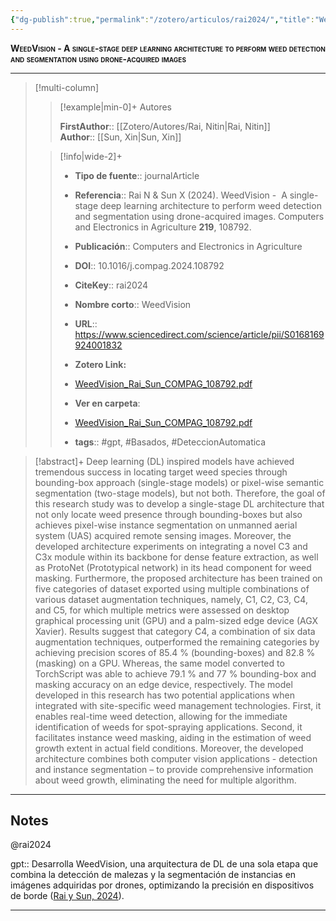 ```yaml
---
{"dg-publish":true,"permalink":"/zotero/articulos/rai2024/","title":"WeedVision -  A single-stage deep learning architecture to perform weed detection and segmentation using drone-acquired images","tags":["#zotero"]}
---
```



<span style="font-variant:small-caps; font-weight: bold;">WeedVision -  A single-stage deep learning architecture to perform weed detection and segmentation using drone-acquired images</span>

---


> [!multi-column]
>
>> [!example|min-0]+ Autores
>> 
>> **FirstAuthor**:: [[Zotero/Autores/Rai, Nitin\|Rai, Nitin]]  
>> **Author**:: [[Sun, Xin\|Sun, Xin]]  
 >
>
>> [!info|wide-2]+
>>
>> - **Tipo de fuente**:: journalArticle
>> - **Referencia**:: Rai N & Sun X (2024). WeedVision -  A single-stage deep learning architecture to perform weed detection and segmentation using drone-acquired images. Computers and Electronics in Agriculture **219**, 108792.
>> - **Publicación**:: Computers and Electronics in Agriculture
>> - **DOI**:: 10.1016/j.compag.2024.108792
>> - **CiteKey**:: rai2024
>> - **Nombre corto**:: WeedVision
>> - **URL**:: https://www.sciencedirect.com/science/article/pii/S0168169924001832
>> - **Zotero Link:** 
>> - [WeedVision_Rai_Sun_COMPAG_108792.pdf](zotero://select/library/items/3XSECECK)
>>
>> - **Ver en carpeta**: 
>> - [WeedVision_Rai_Sun_COMPAG_108792.pdf](file://J:\OneDrive\Articulos\WeedVision_Rai_Sun_COMPAG_108792.pdf)
>> - **tags**:: #gpt, #Basados, #DeteccionAutomatica



> [!abstract]+ 
>Deep learning (DL) inspired models have achieved tremendous success in locating target weed species through bounding-box approach (single-stage models) or pixel-wise semantic segmentation (two-stage models), but not both. Therefore, the goal of this research study was to develop a single-stage DL architecture that not only locate weed presence through bounding-boxes but also achieves pixel-wise instance segmentation on unmanned aerial system (UAS) acquired remote sensing images. Moreover, the developed architecture experiments on integrating a novel C3 and C3x module within its backbone for dense feature extraction, as well as ProtoNet (Prototypical network) in its head component for weed masking. Furthermore, the proposed architecture has been trained on five categories of dataset exported using multiple combinations of various dataset augmentation techniques, namely, C1, C2, C3, C4, and C5, for which multiple metrics were assessed on desktop graphical processing unit (GPU) and a palm-sized edge device (AGX Xavier). Results suggest that category C4, a combination of six data augmentation techniques, outperformed the remaining categories by achieving precision scores of 85.4 % (bounding-boxes) and 82.8 % (masking) on a GPU. Whereas, the same model converted to TorchScript was able to achieve 79.1 % and 77 % bounding-box and masking accuracy on an edge device, respectively. The model developed in this research has two potential applications when integrated with site-specific weed management technologies. First, it enables real-time weed detection, allowing for the immediate identification of weeds for spot-spraying applications. Second, it facilitates instance weed masking, aiding in the estimation of weed growth extent in actual field conditions. Moreover, the developed architecture combines both computer vision applications - detection and instance segmentation – to provide comprehensive information about weed growth, eliminating the need for multiple algorithm.


--- 

## Notes

@rai2024

gpt:: Desarrolla WeedVision, una arquitectura de DL de una sola etapa que combina la detección de malezas y la segmentación de instancias en imágenes adquiridas por drones, optimizando la precisión en dispositivos de borde ([Rai y Sun, 2024](zotero://select/library/items/BGEAK2TQ)).






---







